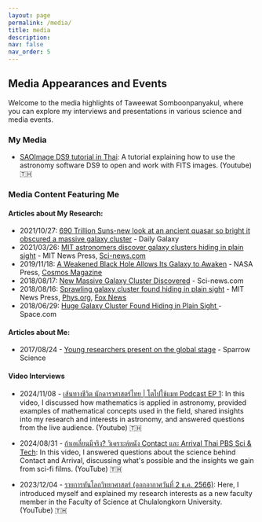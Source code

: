 ```yaml
---
layout: page
permalink: /media/
title: media
description: 
nav: false
nav_order: 5
---
```


## Media Appearances and Events
Welcome to the media highlights of Taweewat Somboonpanyakul, where you can explore my interviews and presentations in various science and media events.

### My Media

- [SAOImage DS9 tutorial in Thai](https://youtu.be/o-kR19CRX64?si=5IoENH4Yb4YYWVN8): A tutorial explaining how to use the astronomy software DS9 to open and work with FITS images. (Youtube) 🇹🇭

### Media Content Featuring Me

#### Articles about My Research:
- 2021/10/27: [690 Trillion Suns-new look at an ancient quasar so bright it obscured a massive
galaxy cluster](https://dailygalaxy.com/2021/10/690-trillion-suns-new-look-at-an-ancient-quasar-so-bright-it-obscured-a-massive-galaxy-cluster/) - Daily Galaxy
- 2021/03/26: [MIT astronomers discover galaxy clusters hiding in plain sight](https://news.mit.edu/2021/mit-astronomers-discover-new-galaxy-clusters-hiding-plain-sight-0326) - MIT News Press, [Sci-news.com](https://www.sci.news/astronomy/chips-survey-three-galaxy-clusters-09524.html)
- 2019/11/18: [A Weakened Black Hole Allows Its Galaxy to Awaken](https://www.nasa.gov/image-article/weakened-black-hole-allows-galaxy-awaken/) - NASA Press, [Cosmos Magazine](https://cosmosmagazine.com/space/a-weakened-black-hole-allows-its-galaxy-to-awaken/)
- 2018/08/17: [New Massive Galaxy Cluster Discovered](https://www.sci.news/astronomy/new-massive-galaxy-cluster-06317.html) - Sci-news.com
- 2018/08/16: [Sprawling galaxy cluster found hiding in plain sight](https://news.mit.edu/2018/sprawling-galaxy-cluster-found-hiding-plain-sight-0816) - MIT News Press, [Phys.org](https://phys.org/news/2018-08-sprawling-galaxy-cluster-plain-sight.html), [Fox News](https://www.foxnews.com/science/sprawling-galaxy-cluster-discovered-hiding-in-plain-sight)
- 2018/06/29: [Huge Galaxy Cluster Found Hiding in Plain Sight
](https://www.space.com/41026-huge-galaxy-cluster-hiding-plain-sight.html) - Space.com

#### Articles about Me: 
- 2017/08/24 - [Young researchers present on the global stage](https://medium.com/sparrow/young-researchers-present-on-the-global-stage-part-6-1a24b73e1a9d#:~:text=Somboonpanyakul%20%E2%80%94%20MIT%2C%20USA-,Taweewat%20Somboonpanyakul,-PhD%20Student%20at) - Sparrow Science

#### Video Interviews
- 2024/11/08 - [เส้นทางชีวิต นักดาราศาสตร์ไทย | โตไปใช้แมท Podcast EP 1](https://www.youtube.com/watch?v=bHsacUMRuSg): In this video, I discussed how mathematics is applied in astronomy, provided examples of mathematical concepts used in the field, shared insights into my research and interests in astronomy, and answered questions from the live audience. (Youtube) 🇹🇭

- 2024/08/31 - [ถ้าเอเลี่ยนมีจริง? วิเคราะห์หนัง Contact และ Arrival Thai PBS Sci & Tech](https://www.youtube.com/watch?v=hiG9_OEJdn8): In this video, I answered questions about the science behind Contact and Arrival, discussing what's possible and the insights we gain from sci-fi films. (YouTube) 🇹🇭

- 2023/12/04 - [รายการทันโลกวิทยาศาสตร์ (ออกอากาศวันที่ 2 ธ.ค. 2566)](https://www.youtube.com/watch?v=CC4DA-3SxSM): Here, I introduced myself and explained my research interests as a new faculty member in the Faculty of Science at Chulalongkorn University. (YouTube) 🇹🇭

